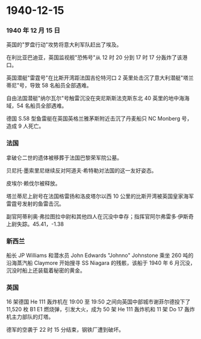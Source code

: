 # 1940-12-15

### 1940 年 12 月 15 日

英国的"罗盘行动"攻势将意大利军队赶出了埃及。

在利比亚巴迪亚，英国监视舰"恐怖号"从 12 时 20 分到 17 时 17
分轰炸了该港口。

英国潜艇"雷霆号"在比斯开湾距法国吉伦特河口 2
英里处击沉了意大利潜艇"塔兰蒂尼"号，导致 58 名船员全部遇难。

自由法国潜艇"纳尔瓦尔"号触雷沉没在突尼斯斯法克斯东北 40
英里的地中海海域，54 名船员全部遇难。

德国 S.58 型鱼雷艇在英国英格兰雅茅斯附近击沉了丹麦船只 NC Monberg
号，造成 9 人死亡。

### 法国

拿破仑二世的遗体被移葬于法国巴黎荣军院公墓。

贝尼托·墨索里尼继续反对阿道夫·希特勒对法国的这一友好姿态。

皮埃尔·赖伐尔被释放。

塔兰蒂尼上尉号在法国格雷扬和洛皮塔尔以西 10
公里的比斯开湾被英国皇家海军雷霆号发射的鱼雷击沉。

副官阿蒂利奥·弗拉图拉中尉和其他四人在沉没中幸存；指挥官阿尔弗雷多·伊斯奇上尉失踪。45.41，-1.38

### 新西兰

船长 JP Williams 和潜水员 John Edwards "Johnno" Johnstone 乘坐 260
吨的沿海蒸汽船 Claymore 开始搜寻 SS Niagara 的残骸，该船于 1940 年 6
月沉没，沉没时船上还装载着秘密的黄金。

### 英国

16 架德国 He 111 轰炸机在 19:00 至 19:50
之间向英国中部城市谢菲尔德投下了 11,520 枚 B1 E1 燃烧弹，引发大火，成为
50 架 He 111 轰炸机和 11 架 Do 17 轰炸机主力部队的灯塔。

德军的空袭于 22 时 15 分结束，钢铁厂遭到破坏。